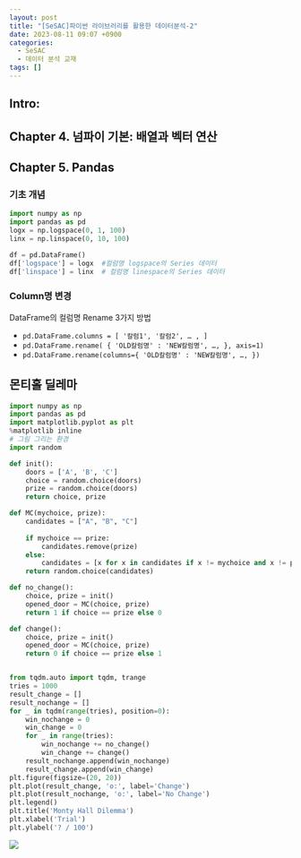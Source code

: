 ```yaml
---
layout: post
title: "[SeSAC]파이썬 라이브러리를 활용한 데이터분석-2"
date: 2023-08-11 09:07 +0900
categories:
  - SeSAC
  - 데이터 분석 교재
tags: []
---
```


## Intro: 

## Chapter 4. 넘파이 기본: 배열과 벡터 연산


## Chapter 5. Pandas

### 기초 개념

```python
import numpy as np
import pandas as pd
logx = np.logspace(0, 1, 100)
linx = np.linspace(0, 10, 100)

df = pd.DataFrame()
df['logspace'] = logx  #컬럼명 logspace의 Series 데이터
df['linspace'] = linx  # 컬럼명 linespace의 Series 데이터
```


### Column명 변경

DataFrame의 컬럼명 Rename 3가지 방법
- `pd.DataFrame.columns = [ '칼럼1', '칼럼2', … , ]` 
- `pd.DataFrame.rename( { 'OLD칼럼명' : 'NEW칼럼명', …, }, axis=1)`
- `pd.DataFrame.rename(columns={ 'OLD칼럼명' : 'NEW칼럼명', …, })`


### 


## 몬티홀 딜레마

```python
import numpy as np
import pandas as pd
import matplotlib.pyplot as plt
%matplotlib inline
# 그림 그리는 환경
import random

def init():
    doors = ['A', 'B', 'C']
    choice = random.choice(doors)
    prize = random.choice(doors)
    return choice, prize

def MC(mychoice, prize):
    candidates = ["A", "B", "C"]
    
    if mychoice == prize:
        candidates.remove(prize)
    else:
        candidates = [x for x in candidates if x != mychoice and x != prize]
    return random.choice(candidates)

def no_change():
    choice, prize = init()
    opened_door = MC(choice, prize)
    return 1 if choice == prize else 0

def change():
    choice, prize = init()
    opened_door = MC(choice, prize)
    return 0 if choice == prize else 1


from tqdm.auto import tqdm, trange
tries = 1000
result_change = []
result_nochange = []
for _ in tqdm(range(tries), position=0):
    win_nochange = 0
    win_change = 0
    for _ in range(tries):
        win_nochange += no_change()
        win_change += change()
    result_nochange.append(win_nochange)
    result_change.append(win_change)
plt.figure(figsize=(20, 20))
plt.plot(result_change, 'o:', label='Change')
plt.plot(result_nochange, 'o:', label='No Change')
plt.legend()
plt.title('Monty Hall Dilemma')
plt.xlabel('Trial')
plt.ylabel('? / 100')
```

![](https://i.imgur.com/TrbEn3E.png)
